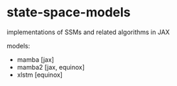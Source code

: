 # state-space-models

implementations of SSMs and related algorithms in JAX

models:
  - mamba [jax]
  - mamba2 [jax, equinox]
  - xlstm [equinox]

